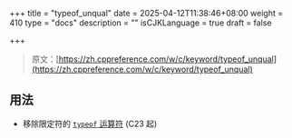 +++
title = "typeof_unqual"
date = 2025-04-12T11:38:46+08:00
weight = 410
type = "docs"
description = ""
isCJKLanguage = true
draft = false

+++

> 原文：[https://zh.cppreference.com/w/c/keyword/typeof_unqual](https://zh.cppreference.com/w/c/keyword/typeof_unqual)

## 用法

- 移除限定符的 [`typeof` 运算符](https://zh.cppreference.com/w/c/language/typeof) (C23 起)